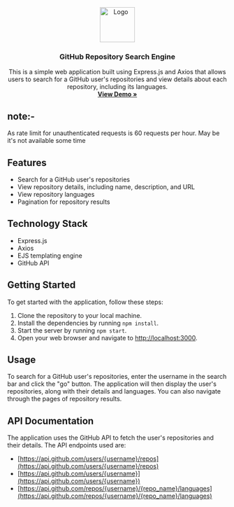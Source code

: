 <div align="center">
  <a href="https://github.com/othneildrew/Best-README-Template">
    <img src="https://play-lh.googleusercontent.com/PCpXdqvUWfCW1mXhH1Y_98yBpgsWxuTSTofy3NGMo9yBTATDyzVkqU580bfSln50bFU" alt="Logo" width="80" height="80">
  </a>

  <h3 align="center">GitHub Repository Search Engine</h3>

  <p align="center">
   This is a simple web application built using Express.js and Axios that allows users to search for a GitHub user's repositories and view details about each repository, including its languages.
    <br />
    <a href="https://github-profile-nw3k.onrender.com/"><strong>View Demo »</strong></a>
    <br />
  </p>
</div>

## note:-
<p color="red">As rate limit for unauthenticated requests is 60 requests per hour. May be it's not available some time</p>

## Features

- Search for a GitHub user's repositories
- View repository details, including name, description, and URL
- View repository languages
- Pagination for repository results

## Technology Stack

- Express.js
- Axios
- EJS templating engine
- GitHub API

## Getting Started

To get started with the application, follow these steps:

1. Clone the repository to your local machine.
2. Install the dependencies by running `npm install`.
3. Start the server by running `npm start`.
4. Open your web browser and navigate to [http://localhost:3000](http://localhost:3000).

## Usage

To search for a GitHub user's repositories, enter the username in the search bar and click the "go" button. The application will then display the user's repositories, along with their details and languages. You can also navigate through the pages of repository results.

## API Documentation

The application uses the GitHub API to fetch the user's repositories and their details. The API endpoints used are:

- [https://api.github.com/users/{username}/repos](https://api.github.com/users/{username}/repos)
- [https://api.github.com/users/{username}](https://api.github.com/users/{username})
- [https://api.github.com/repos/{username}/{repo_name}/languages](https://api.github.com/repos/{username}/{repo_name}/languages)



